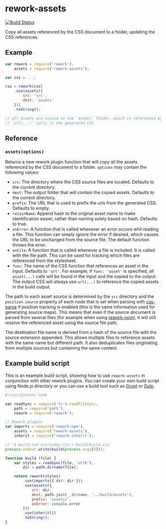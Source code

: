 # rework-assets

[![Build Status](https://travis-ci.org/conradz/rework-assets.svg?branch=master)](https://travis-ci.org/conradz/rework-assets)

Copy all assets referenced by the CSS document to a folder, updating the CSS
references.

## Example

```js
var rework = require('rework'),
    assets = require('rework-assets');

var css = ...;

css = rework(css)
    .use(assets({
        src: 'src',
        dest: 'assets'
    }))
    .toString();

// all assets are copied to the `assets` folder, which is referenced by all
// `url(...)` calls in the generated CSS
```

## Reference

### `assets(options)`

Returns a new rework plugin function that will copy all the assets referenced
by the CSS document to a folder. `options` may contain the following values:

 * `src`: The directory where the CSS source files are located. Defaults to the
   current directory.
 * `dest`: The output folder that will contain the copied assets. Defaults to
   the current directory.
 * `prefix`: The URL that is used to prefix the urls from the generated CSS.
   Defaults to empty.
 * `retainName`: Append hash to the original asset name to make identification easier,
   rather than naming solely based on hash.
   Defaults to true.
 * `onError`: A function that is called whenever an error occurs whil reading a
   file. This function can simply ignore the error if desired, which causes the
   URL to be unchanged from the source file. The default function throws the
   error.
 * `onFile`: A function that is called whenever a file is included. It is called
   with the file path. This can be used for tracking which files are referenced
   from the stylesheet.
 * `func`: The name of the CSS function that references an asset in the input.
   Defaults to `'url'`. For example, if `func: 'asset'` is specified, all
   `asset(...)` calls will be found in the input and the copied to the output.
   The output CSS will always use `url(...)` to reference the copied assets in
   the build output.

The path to each asset source is determined by the `src` directory and the
`position.source` property of each node that is set when parsing with
[css-parse](https://github.com/reworkcss/css-parse) if position tracking is
enabled (this is the same information used for generating source maps). This
means that even if the source document is parsed from several files (for
example when using [rework-npm](https://github.com/conradz/rework-npm)), it
will still resolve the referenced asset using the source file path.

The destination file name is derived from a hash of the source file with the
source extension appended. This allows multiple files to reference assets with
the same name but different path. It also deduplicates files originating from
multiple sources but containing the same content.

## Example build script

This is an example build script, showing how to use `rework-assets` in
conjunction with other rework plugins. You can create your own build script
using Node.js directory or you can use a build tool such as
[Grunt](http://gruntjs.com/) or [Gulp](http://gulpjs.com/).

```js
#!/usr/bin/env node

var readSync = require('fs').readFileSync,
    path = require('path'),
    rework = require('rework');

// Rework plugins
var imports = require('rework-npm'),
    assets = require('rework-assets'),
    inherit = require('rework-inherit');

// `$ build-css src/index.css > build/build.css`
process.stdout.write(build(process.argv[2]));

function build (file) {
    var styles = readSync(file, 'utf8'),
        dir = path.dirname(file);

    return rework(styles)
        .use(imports({ dir: dir }))
        .use(assets({
            src: dir,
            dest: path.join(__dirname, '../build/assets'),
            prefix: 'assets/',
            onError: console.error
        }))
        .use(inherit())
        .toString();
}
```
